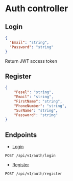 # Auth controller

## Login

```JSON
{
  "Email": "string",
  "Password": "string"
}
```

Return JWT access token

## Register

```JSON
{
    "Pesel": "string",
    "Email": "string",
    "FirstName": "string",
    "PhoneNumber": "string",
    "SurName": "string",
    "Password": "string"
}
```

## Endpoints

- [Login](#login)

```HTTP
POST /api/v1/auth/login
```

- [Register](#register)

```HTTP
POST /api/v1/auth/register
```
